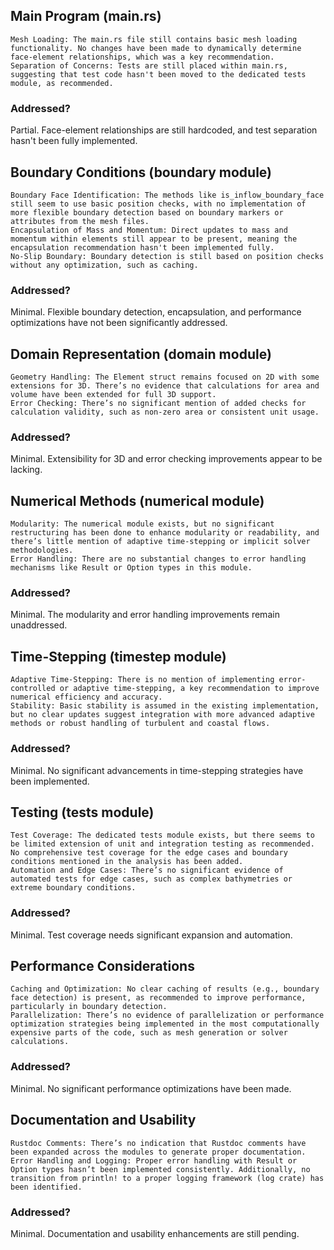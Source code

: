 ## Main Program (main.rs)

    Mesh Loading: The main.rs file still contains basic mesh loading functionality. No changes have been made to dynamically determine face-element relationships, which was a key recommendation.
    Separation of Concerns: Tests are still placed within main.rs, suggesting that test code hasn't been moved to the dedicated tests module, as recommended.

### Addressed? 

Partial. Face-element relationships are still hardcoded, and test separation hasn't been fully implemented.

## Boundary Conditions (boundary module)

    Boundary Face Identification: The methods like is_inflow_boundary_face still seem to use basic position checks, with no implementation of more flexible boundary detection based on boundary markers or attributes from the mesh files.
    Encapsulation of Mass and Momentum: Direct updates to mass and momentum within elements still appear to be present, meaning the encapsulation recommendation hasn't been implemented fully.
    No-Slip Boundary: Boundary detection is still based on position checks without any optimization, such as caching.

### Addressed? 
Minimal. Flexible boundary detection, encapsulation, and performance optimizations have not been significantly addressed.

## Domain Representation (domain module)

    Geometry Handling: The Element struct remains focused on 2D with some extensions for 3D. There’s no evidence that calculations for area and volume have been extended for full 3D support.
    Error Checking: There’s no significant mention of added checks for calculation validity, such as non-zero area or consistent unit usage.

### Addressed? 
Minimal. Extensibility for 3D and error checking improvements appear to be lacking.

## Numerical Methods (numerical module)

    Modularity: The numerical module exists, but no significant restructuring has been done to enhance modularity or readability, and there’s little mention of adaptive time-stepping or implicit solver methodologies.
    Error Handling: There are no substantial changes to error handling mechanisms like Result or Option types in this module.

### Addressed? 
Minimal. The modularity and error handling improvements remain unaddressed.

## Time-Stepping (timestep module)

    Adaptive Time-Stepping: There is no mention of implementing error-controlled or adaptive time-stepping, a key recommendation to improve numerical efficiency and accuracy.
    Stability: Basic stability is assumed in the existing implementation, but no clear updates suggest integration with more advanced adaptive methods or robust handling of turbulent and coastal flows.

### Addressed? 
Minimal. No significant advancements in time-stepping strategies have been implemented.

## Testing (tests module)

    Test Coverage: The dedicated tests module exists, but there seems to be limited extension of unit and integration testing as recommended. No comprehensive test coverage for the edge cases and boundary conditions mentioned in the analysis has been added.
    Automation and Edge Cases: There’s no significant evidence of automated tests for edge cases, such as complex bathymetries or extreme boundary conditions.

### Addressed? 
Minimal. Test coverage needs significant expansion and automation.

## Performance Considerations

    Caching and Optimization: No clear caching of results (e.g., boundary face detection) is present, as recommended to improve performance, particularly in boundary detection.
    Parallelization: There’s no evidence of parallelization or performance optimization strategies being implemented in the most computationally expensive parts of the code, such as mesh generation or solver calculations.

### Addressed? 
Minimal. No significant performance optimizations have been made.

## Documentation and Usability

    Rustdoc Comments: There’s no indication that Rustdoc comments have been expanded across the modules to generate proper documentation.
    Error Handling and Logging: Proper error handling with Result or Option types hasn’t been implemented consistently. Additionally, no transition from println! to a proper logging framework (log crate) has been identified.

### Addressed? 
Minimal. Documentation and usability enhancements are still pending.